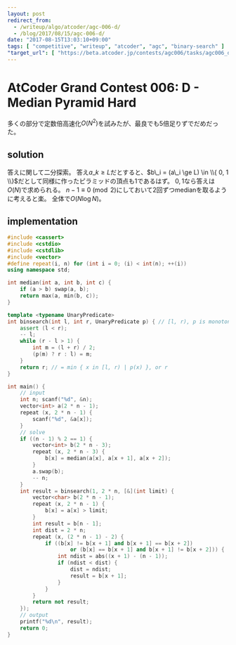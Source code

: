 ```yaml
---
layout: post
redirect_from:
  - /writeup/algo/atcoder/agc-006-d/
  - /blog/2017/08/15/agc-006-d/
date: "2017-08-15T13:03:10+09:00"
tags: [ "competitive", "writeup", "atcoder", "agc", "binary-search" ]
"target_url": [ "https://beta.atcoder.jp/contests/agc006/tasks/agc006_d" ]
---
```


# AtCoder Grand Contest 006: D - Median Pyramid Hard

多くの部分で定数倍高速化$O(N^2)$を試みたが、最良でも$5$倍足りずでだめだった。

## solution

答えに関して二分探索。
答え$a\_k \ge L$だとすると、$b\_i = (a\_i \ge L) \in \\{ 0, 1 \\}$だとして同様に作ったピラミッドの頂点も$1$であるはず。
$0, 1$なら答えは$O(N)$で求められる。
$n - 1 \equiv 0 \pmod{2}$にしておいて$2$回ずつmedianを取るように考えると楽。
全体で$O(N \log N)$。


## implementation

``` c++
#include <cassert>
#include <cstdio>
#include <cstdlib>
#include <vector>
#define repeat(i, n) for (int i = 0; (i) < int(n); ++(i))
using namespace std;

int median(int a, int b, int c) {
    if (a > b) swap(a, b);
    return max(a, min(b, c));
}

template <typename UnaryPredicate>
int binsearch(int l, int r, UnaryPredicate p) { // [l, r), p is monotone
    assert (l < r);
    -- l;
    while (r - l > 1) {
        int m = (l + r) / 2;
        (p(m) ? r : l) = m;
    }
    return r; // = min { x in [l, r) | p(x) }, or r
}

int main() {
    // input
    int n; scanf("%d", &n);
    vector<int> a(2 * n - 1);
    repeat (x, 2 * n - 1) {
        scanf("%d", &a[x]);
    }
    // solve
    if ((n - 1) % 2 == 1) {
        vector<int> b(2 * n - 3);
        repeat (x, 2 * n - 3) {
            b[x] = median(a[x], a[x + 1], a[x + 2]);
        }
        a.swap(b);
        -- n;
    }
    int result = binsearch(1, 2 * n, [&](int limit) {
        vector<char> b(2 * n - 1);
        repeat (x, 2 * n - 1) {
            b[x] = a[x] > limit;
        }
        int result = b[n - 1];
        int dist = 2 * n;
        repeat (x, (2 * n - 1) - 2) {
            if ((b[x] != b[x + 1] and b[x + 1] == b[x + 2])
                    or (b[x] == b[x + 1] and b[x + 1] != b[x + 2])) {
                int ndist = abs((x + 1) - (n - 1));
                if (ndist < dist) {
                    dist = ndist;
                    result = b[x + 1];
                }
            }
        }
        return not result;
    });
    // output
    printf("%d\n", result);
    return 0;
}
```

